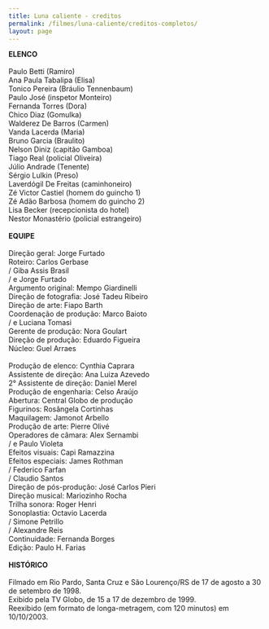 ```yaml
---
title: Luna caliente - creditos
permalink: /filmes/luna-caliente/creditos-completos/
layout: page
---
```

**ELENCO**\
\
Paulo Betti (Ramiro)\
Ana Paula Tabalipa (Elisa)\
Tonico Pereira (Bráulio Tennenbaum)\
Paulo José (inspetor Monteiro)\
Fernanda Torres (Dora)\
Chico Diaz (Gomulka)\
Walderez De Barros (Carmen)\
Vanda Lacerda (Maria)\
Bruno Garcia (Braulito)\
Nelson Diniz (capitão Gamboa)\
Tiago Real (policial Oliveira)\
Júlio Andrade (Tenente)\
Sérgio Lulkin (Preso)\
Laverdógil De Freitas (caminhoneiro)\
Zé Victor Castiel (homem do guincho 1)\
Zé Adão Barbosa (homem do guincho 2)\
Lisa Becker (recepcionista do hotel)\
Nestor Monastério (policial estrangeiro)\
\
**EQUIPE**\
\
Direção geral: Jorge Furtado\
Roteiro: Carlos Gerbase\
/ Giba Assis Brasil\
/ e Jorge Furtado\
Argumento original: Mempo Giardinelli\
Direção de fotografia: José Tadeu Ribeiro\
Direção de arte: Fiapo Barth\
Coordenação de produção: Marco Baioto\
/ e Luciana Tomasi\
Gerente de produção: Nora Goulart\
Direção de produção: Eduardo Figueira\
Núcleo: Guel Arraes\
\
Produção de elenco: Cynthia Caprara\
Assistente de direção: Ana Luiza Azevedo\
2° Assistente de direção: Daniel Merel\
Produção de engenharia: Celso Araújo\
Abertura: Central Globo de produção\
Figurinos: Rosângela Cortinhas\
Maquilagem: Jamonot Arbello\
Produção de arte: Pierre Olivé\
Operadores de câmara: Alex Sernambi\
/ e Paulo Violeta\
Efeitos visuais: Capi Ramazzina\
Efeitos especiais: James Rothman\
/ Federico Farfan\
/ Claudio Santos\
Direção de pós-produção: José Carlos Pieri\
Direção musical: Mariozinho Rocha\
Trilha sonora: Roger Henri\
Sonoplastia: Octavio Lacerda\
/ Simone Petrillo\
/ Alexandre Reis\
Continuidade: Fernanda Borges\
Edição: Paulo H. Farias\
\
**HISTÓRICO**\
\
Filmado em Rio Pardo, Santa Cruz e São Lourenço/RS de 17 de agosto a 30 de setembro de 1998.\
Exibido pela TV Globo, de 15 a 17 de dezembro de 1999.\
Reexibido (em formato de longa-metragem, com 120 minutos) em 10/10/2003.